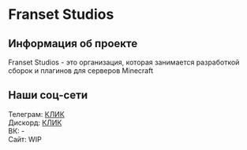 # Franset Studios

## Информация об проекте
Franset Studios - это организация, которая занимается разработкой сборок и плагинов для серверов Minecraft

## Наши соц-сети
Телеграм: [КЛИК](https://t.me/franset_studios)   
Дискорд: [КЛИК](https://discord.gg/JJx3HGwyqd)  
ВК: -   
Сайт: WIP
